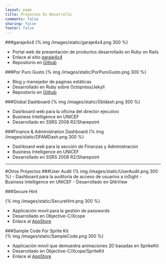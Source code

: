 ```yaml
---
layout: page
title: Proyectos En Desarrollo
comments: false
sharing: false
footer: false
---
```


###garaje4x4
{% img /images/static/garaje4x4.png 300 %}  
- Portal web de presentación de productos desarrollado en Ruby on Rails    
- Enlace al sitio [garaje4x4](https://garaje4x4.herokuapp.com)   
- Repositorio en [Github](http://avacaflores.github.com/store)   

###Por Puro Gusto
{% img /images/static/PorPuroGusto.png 300 %}  
- Blog y manejador de paginas estáticas  
- Desarrollado en Ruby sobre Octopress/Jekyll  
- Repositorio en [Github](avacaflores.github.com/avacaflores.github.io)  

###Global Dashboard
{% img /images/static/Gbldash.png 300 %}  
- Dashboard web para la oficina del director ejecutivo  
- Business Intelligence en UNICEF  
- Desarrollado en SSRS 2008 R2/Sharepoint

###Finance & Administration Dashboard
{% img /images/static/DFAMDash.png 300 %}  
- Dashboard web para la sección de Finanzas y Administración  
- Business Intelligence en UNICEF  
- Desarrollado en SSRS 2008 R2/Sharepoint

<hr>
#Otros Proyectos
###User Audit
{% img /images/static/UserAudit.png 300 %}  
- Dashboard para la auditoría de acceso de usuarios a inSight  
- Business Intelligence en UNICEF  
- Desarrollado en QlikView

###Secure Hint

{% img /images/static/SecureHint.png 300 %}  
- Applicación movil para la gestión de passwords  
- Desarrollado en Objective-C/Xcope  
- Enlace al [AppStore](https://itunes.apple.com/us/app/secure-hint/id730187231?mt=8)

###Sample Code For Sprite Kit  
{% img /images/static/SampleCode.png 300 %}  
- Applicación movil que demuestra animaciones 2D basadas en SprikeKit  
- Desarrollado en Objective-C/Xcope/SpriteKit  
- Enlace al [AppStore](https://itunes.apple.com/us/app/sample-code-for-sprite-kit/id717483322?mt=8) 
